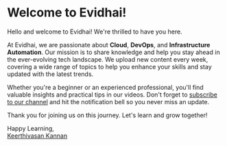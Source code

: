 # Welcome to Evidhai!

Hello and welcome to Evidhai! We're thrilled to have you here.

At Evidhai, we are passionate about **Cloud**, **DevOps**, and **Infrastructure Automation**. Our mission is to share knowledge and help you stay ahead in the ever-evolving tech landscape. We upload new content every week, covering a wide range of topics to help you enhance your skills and stay updated with the latest trends.

Whether you're a beginner or an experienced professional, you'll find valuable insights and practical tips in our videos. Don't forget to [subscribe to our channel](https://www.youtube.com/@evidhai) and hit the notification bell so you never miss an update.

Thank you for joining us on this journey. Let's learn and grow together!

Happy Learning,  
[Keerthivasan Kannan](https://www.linkedin.com/in/keerthivasan-kannan)
